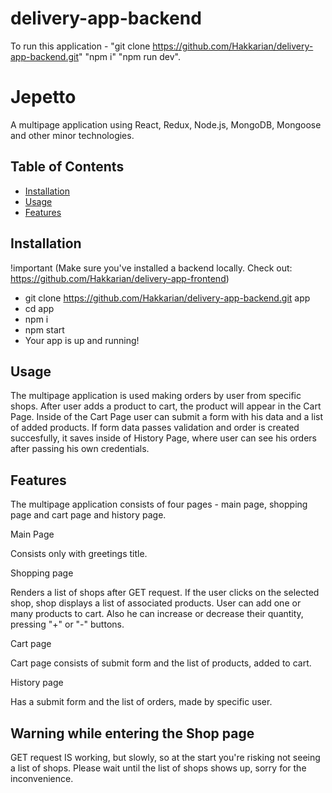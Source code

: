 # delivery-app-backend

To run this application - "git clone https://github.com/Hakkarian/delivery-app-backend.git" "npm i" "npm run dev".

# Jepetto

A multipage application using React, Redux, Node.js, MongoDB, Mongoose and other minor technologies.

## Table of Contents

- [Installation](#installation)
- [Usage](#usage)
- [Features](#features)

## Installation

!important (Make sure you've installed a backend locally. Check out: https://github.com/Hakkarian/delivery-app-frontend)

- git clone https://github.com/Hakkarian/delivery-app-backend.git app
- cd app
- npm i
- npm start
- Your app is up and running!

## Usage

The multipage application is used making orders by user from specific shops. After user adds a product to cart, the product will appear in the Cart Page. Inside of the Cart Page user can submit a form with his data and a list of added products. If form data passes validation and order is created succesfully, it saves inside of History Page, where user can see his orders after passing his own credentials.

## Features

The multipage application consists of four pages - main page, shopping page and cart page and history page.

Main Page 

Consists only with greetings title.

Shopping page

Renders a list of shops after GET request. If the user clicks on the selected shop, shop displays a list of associated products. User can add one or many products to cart. Also he can increase or decrease their quantity, pressing "+" or "-" buttons.

Cart page

Cart page consists of submit form and the list of products, added to cart.

History page

Has a submit form and the list of orders, made by specific user.

## Warning while entering the Shop page

GET request IS working, but slowly, so at the start you're risking not seeing a list of shops. Please wait until the list of shops shows up, sorry for the inconvenience.

